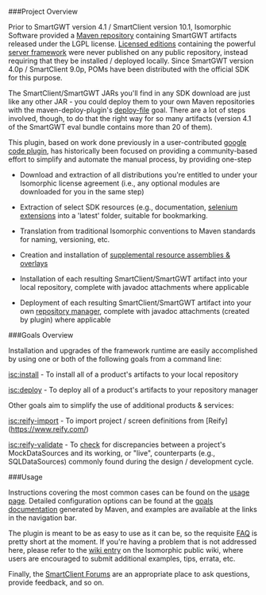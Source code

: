 <!--
    Licensed to the Apache Software Foundation (ASF) under one or more
    contributor license agreements.  See the NOTICE file distributed with
    this work for additional information regarding copyright ownership.
    The ASF licenses this file to You under the Apache License, Version 2.0
    (the "License"); you may not use this file except in compliance with
    the License.  You may obtain a copy of the License at

        http://www.apache.org/licenses/LICENSE-2.0

    Unless required by applicable law or agreed to in writing, software
    distributed under the License is distributed on an "AS IS" BASIS,
    WITHOUT WARRANTIES OR CONDITIONS OF ANY KIND, either express or implied.
    See the License for the specific language governing permissions and
    limitations under the License.
-->

###Project Overview

Prior to SmartGWT version 4.1 / SmartClient version 10.1, Isomorphic Software provided a [Maven repository](http://www.smartclient.com/maven2/) containing SmartGWT artifacts released under the LGPL license. [Licensed editions](http://www.smartclient.com/product/editions.jsp) containing the powerful [server framework](http://smartclient.com/product/whyupgrade.jsp) were never published on any public repository, instead requiring that they be installed / deployed locally. Since SmartGWT version 4.0p / SmartClient 9.0p, POMs have been distributed with the official SDK for this purpose.

The SmartClient/SmartGWT JARs you'll find in any SDK download are just like any other JAR - you could deploy them to your own Maven repositories with the maven-deploy-plugin's [deploy-file](http://maven.apache.org/plugins/maven-deploy-plugin/deploy-file-mojo.html) goal.  There are a lot of steps involved, though, to do that the right way for so many artifacts (version 4.1 of the SmartGWT eval bundle contains more than 20 of them).

This plugin, based on work done previously in a user-contributed [google code plugin](http://code.google.com/p/smartgwt-maven-plugin/), has historically been focused on providing a community-based effort to simplify and automate the manual process, by providing one-step

* Download and extraction of all distributions you're entitled to under your Isomorphic license agreement (i.e., any optional modules are downloaded for you in the same step)

* Extraction of select SDK resources (e.g., documentation, [selenium extensions](http://www.smartclient.com/smartgwtee-latest/javadoc/com/smartgwt/client/docs/UsingSelenium.html) into a 'latest' folder, suitable for bookmarking. 

* Translation from traditional Isomorphic conventions to Maven standards for naming, versioning, etc.

* Creation and installation of [supplemental resource assemblies & overlays](./artifacts.html)

* Installation of each resulting SmartClient/SmartGWT artifact into your local repository, complete with javadoc attachments where applicable

* Deployment of each resulting SmartClient/SmartGWT artifact into your own [repository manager](http://maven.apache.org/repository-management.html), complete with javadoc attachments (created by plugin) where applicable
   

###Goals Overview

Installation and upgrades of the framework runtime are easily accomplished by using one or both of the following goals from a command line:

[isc:install](./install-mojo.html) - To install all of a product's artifacts to your local repository

[isc:deploy](./deploy-mojo.html) - To deploy all of a product's artifacts to your repository manager

Other goals aim to simplify the use of additional products & services:  

[isc:reify-import](./reify-import-mojo.html) - To import project / screen definitions from [Reify] (https://www.reify.com/)

[isc:reify-validate](./reify-validate-mojo.html) - To [check](https://www.smartclient.com/smartgwtee-latest/server/javadoc/com/isomorphic/tools/ReifyDataSourceValidator.html) for discrepancies between a project's MockDataSources and its working, or "live", counterparts (e.g., SQLDataSources) commonly found during the design / development cycle.  

###Usage

Instructions covering the most common cases can be found on the [usage page](./usage.html).  Detailed configuration options can be found at the [goals documentation](./plugin-info.html) generated by Maven, and examples are available at the links in the navigation bar.

The plugin is meant to be as easy to use as it can be, so the requisite [FAQ](./faq.html) is pretty short at the moment.  If you're having a problem that is not addressed here, please refer to the [wiki entry](http://isomorphic.atlassian.net/wiki/display/Main/Using+Maven+with+SmartGWT) on the Isomorphic public wiki, where users are encouraged to submit additional examples, tips, errata, etc.   

Finally, the [SmartClient Forums](http://forums.smartclient.com/) are an appropriate place to ask questions, provide feedback, and so on.